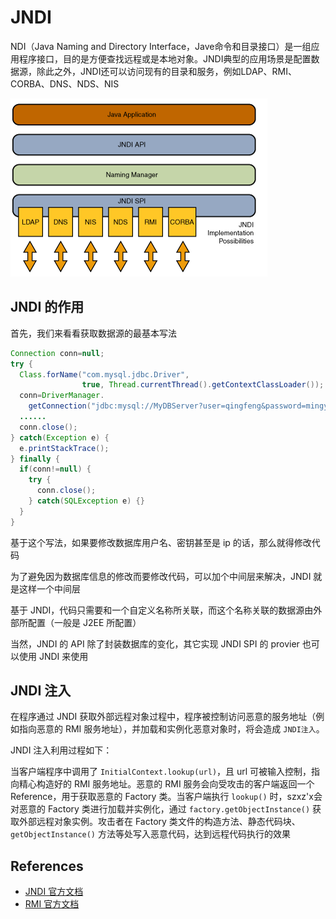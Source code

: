 # JNDI

NDI（Java Naming and Directory Interface，Jave命令和目录接口）是一组应用程序接口，目的是方便查找远程或是本地对象。JNDI典型的应用场景是配置数据源，除此之外，JNDI还可以访问现有的目录和服务，例如LDAP、RMI、CORBA、DNS、NDS、NIS

![](../images/jndi.png)


## JNDI 的作用

首先，我们来看看获取数据源的最基本写法

```java
Connection conn=null;
try {
  Class.forName("com.mysql.jdbc.Driver",
                true, Thread.currentThread().getContextClassLoader());
  conn=DriverManager.
    getConnection("jdbc:mysql://MyDBServer?user=qingfeng&password=mingyue");
  ......
  conn.close();
} catch(Exception e) {
  e.printStackTrace();
} finally {
  if(conn!=null) {
    try {
      conn.close();
    } catch(SQLException e) {}
  }
}
```

基于这个写法，如果要修改数据库用户名、密钥甚至是 ip 的话，那么就得修改代码

为了避免因为数据库信息的修改而要修改代码，可以加个中间层来解决，JNDI 就是这样一个中间层

基于 JNDI，代码只需要和一个自定义名称所关联，而这个名称关联的数据源由外部所配置（一般是 J2EE 所配置）

当然，JNDI 的 API 除了封装数据库的变化，其它实现 JNDI SPI 的 provier 也可以使用 JNDI 来使用

## JNDI 注入

在程序通过 JNDI 获取外部远程对象过程中，程序被控制访问恶意的服务地址（例如指向恶意的 RMI 服务地址），并加载和实例化恶意对象时，将会造成 `JNDI注入`。

JNDI 注入利用过程如下：

当客户端程序中调用了 `InitialContext.lookup(url)`，且 url 可被输入控制，指向精心构造好的 RMI 服务地址。恶意的 RMI 服务会向受攻击的客户端返回一个 Reference，用于获取恶意的 Factory 类。当客户端执行 `lookup()` 时，szxz'x会对恶意的 Factory 类进行加载并实例化，通过 `factory.getObjectInstance()` 获取外部远程对象实例。攻击者在 Factory 类文件的构造方法、静态代码块、`getObjectInstance()` 方法等处写入恶意代码，达到远程代码执行的效果

## References

- [JNDI 官方文档](https://docs.oracle.com/javase/tutorial/jndi/overview/index.html)
- [RMI 官方文档](https://docs.oracle.com/javase/tutorial/rmi/overview.html)